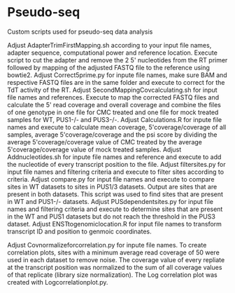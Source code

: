 # Pseudo-seq
Custom scripts used for pseudo-seq data analysis

Adjust AdapterTrimFirstMapping.sh according to your input file names, adapter sequence, computational power and reference location. Execute script to cut the adapter and remove the 2 5' nucleotides from the RT primer followed by mapping of the adjusted FASTQ file to the reference using bowtie2.
Adjust Correct5prime.py for inpute file names, make sure BAM and respective FASTQ files are in the same folder and execute to correct for the TdT activity of the RT.
Adjust SecondMappingCovcalculating.sh for input file names and references. Execute to map the corrected FASTQ files and calculate the 5' read coverage and overall coverage and combine the files of one genotype in one file for CMC treated and one file for mock treated samples for WT, PUS1-/- and PUS3-/-.
Adjust Calculations.R for inpute file names and execute to calculate mean coverage, 5'coverage/coverage of all samples, average 5'coverage/coverage and the psi score by dividing the average 5'coverage/coverage value of CMC treated by the average 5'coverage/coverage value of mock treated samples.
Adjust Addnucleotides.sh for inpute file names and reference and execute to add the nucleotide of every transcript position to the file.
Adjust filtersites.py for input file names and filtering criteria and execute to filter sites according to criteria.
Adjust compare.py for input file names and execute to compare sites in WT datasets to sites in PUS1/3 datasets. Output are sites that are present in both datasets. This script was used to find sites that are present in WT and PUS1-/- datasets.
Adjust PUSdependentsites.py for input file names and filtering criteria and execute to determine sites that are present in the WT and PUS1 datasets but do not reach the threshold in the PUS3 dataset.
Adjust ENSTtogenomiclocation.R for input file names to transform transcript ID and position to genmoic coordinates.

Adjust Covnormalizeforcorrelation.py for inpute file names. To create correlation plots, sites with a minimum average read coverage of 50 were used in each dataset to remove noise. The coverage value of every repliate at the transcript position was normalized to the sum of all coverage values of that replicate (library size normalization). The Log correlation plot was created with Logcorrelationplot.py.
